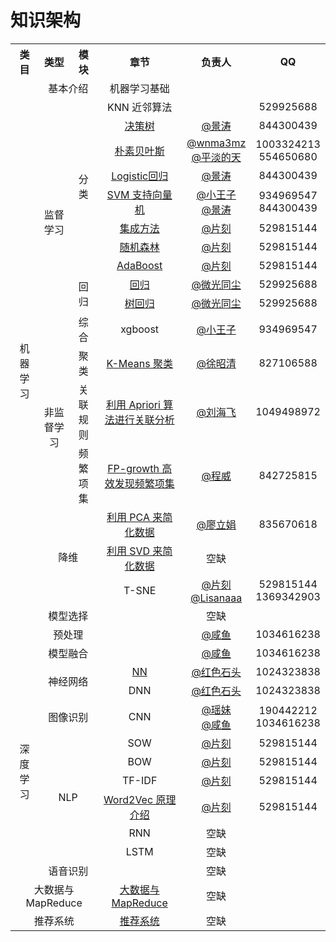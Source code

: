 
# 知识架构

<table>
    <tr align="center">
        <th>类目</th>
        <th>类型</th>
        <th>模块</th>
        <th>章节</th>
        <th>负责人</th>
        <th>QQ</th>
    </tr>
    <tr align="center">
        <td rowspan="21">机器学习</td>
        <td colspan="2">基本介绍</td>
        <td>机器学习基础</td>
        <td></td>
        <td></td>
    </tr>
    <tr align="center">
        <td rowspan="11">监督学习</td>
        <td rowspan="8">分类</td>
        <td>KNN 近邻算法</td>
        <td></td>
        <td>529925688</td>
    </tr>
    <tr align="center">
        <td><a href="https://github.com/apachecn/MachineLearning/blob/master/docs/3.决策树.md">决策树</a></td>
        <td><a href="https://github.com/jingwangfei">@景涛</a></td>
        <td>844300439</td>
    </tr>
    <tr align="center">
        <td><a href="https://github.com/apachecn/MachineLearning/blob/master/docs/4.朴素贝叶斯.md">朴素贝叶斯</a></td>
        <td><a href="https://github.com/wnma3mz">@wnma3mz</a><br/><a href="https://github.com/friedhelm739
">@平淡的天</a></td>
        <td>1003324213<br/>554650680</td>
    </tr>
    <tr align="center">
        <td><a href="https://github.com/apachecn/MachineLearning/blob/master/docs/5.Logistic回归.md">Logistic回归</a></td>
        <td><a href="https://github.com/jingwangfei">@景涛</a></td>
        <td>844300439</td>
    </tr>
    <tr align="center">
        <td><a href="https://github.com/apachecn/MachineLearning/blob/master/docs/6.支持向量机.md">SVM 支持向量机</a></td>
        <td><a href="https://github.com/VPrincekin">@小王子</a><br/><a href="https://github.com/jingwangfei">@景涛</a></td>
        <td>934969547<br/>844300439</td>
    </tr>
    <tr align="center">
        <td><a href="https://github.com/apachecn/MachineLearning/blob/master/docs/7.集成方法-随机森林和AdaBoost.md">集成方法</a></td>
        <td><a href="https://github.com/jiangzhonglian">@片刻</a></td>
        <td>529815144</td>
    </tr>
    <tr align="center">
        <td><a href="https://github.com/apachecn/MachineLearning/blob/master/docs/7.集成方法-随机森林和AdaBoost.md">随机森林</a></td>
        <td><a href="https://github.com/jiangzhonglian">@片刻</a></td>
        <td>529815144</td>
    </tr>
    <tr align="center">
        <td><a href="https://github.com/apachecn/MachineLearning/blob/master/docs/7.集成方法-随机森林和AdaBoost.md">AdaBoost</a></td>
        <td><a href="https://github.com/jiangzhonglian">@片刻</a></td>
        <td>529815144</td>
    </tr>
    <tr align="center">
        <td rowspan="2">回归</td>
        <td><a href="https://github.com/apachecn/MachineLearning/blob/master/docs/8.回归.md">回归</a></td>
        <td><a href="https://github.com/DataMonk2017">@微光同尘</a></td>
        <td>529925688</td>
    </tr>
    <tr align="center">
        <td><a href="https://github.com/apachecn/MachineLearning/blob/master/docs/9.树回归.md">树回归</a></td>
        <td><a href="https://github.com/DataMonk2017">@微光同尘</a></td>
        <td>529925688</td>
    </tr>
    <tr align="center">
        <td rowspan="1">综合</td>
        <td>xgboost</td>
        <td><a href="https://github.com/VPrincekin">@小王子</a></td>
        <td>934969547</td>
    </tr>
    <tr align="center">
        <td rowspan="3">非监督学习</td>
        <td rowspan="1">聚类</td>
        <td><a href="https://github.com/apachecn/MachineLearning/blob/master/docs/10.k-means聚类.md">K-Means 聚类</a></td>
        <td><a href="https://github.com/xuzhaoqing">@徐昭清</a></td>
        <td>827106588</td>
    </tr>
    <tr align="center">
        <td rowspan="1">关联规则</td>
        <td><a href="https://github.com/apachecn/MachineLearning/blob/master/docs/11.使用Apriori算法进行关联分析.md">利用 Apriori 算法进行关联分析</a></td>
        <td><a href="https://github.com/WindZQ">@刘海飞</a></td>
        <td>1049498972</td>
    </tr>
    <tr align="center">
        <td rowspan="1">频繁项集</td>
        <td><a href="https://github.com/apachecn/MachineLearning/blob/master/docs/12.使用FP-growth算法来高效发现频繁项集.md">FP-growth 高效发现频繁项集</a></td>
        <td><a href="https://github.com/mikechengwei">@程威</a></td>
        <td>842725815</td>
    </tr>
    <tr align="center">
        <td rowspan="3" colspan="2">降维</td>
        <td><a href="https://github.com/apachecn/MachineLearning/blob/master/docs/13.利用PCA来简化数据.md">利用 PCA 来简化数据</a></td>
        <td><a href="https://github.com/lljuan330">@廖立娟</a></td>
        <td>835670618</td>
    </tr>
    <tr align="center">
        <td><a href="https://github.com/apachecn/MachineLearning/blob/master/docs/14.利用SVD简化数据.md">利用 SVD 来简化数据</a></td>
        <td>空缺</td>
        <td></td>
    </tr>
    <tr align="center">
        <td>T-SNE</td>
        <td><a href="https://github.com/jiangzhonglian">@片刻</a><br/><a href="https://github.com/Lisanaaa">@Lisanaaa</a></td>
        <td>529815144<br/>1369342903</td>
    </tr>
    <tr align="center">
        <td rowspan="1" colspan="2">模型选择</td>
        <td></td>
        <td>空缺</td>
        <td></td>
    </tr>
    <tr align="center">
        <td rowspan="1" colspan="2">预处理</td>
        <td></td>
        <td><a href="https://github.com/Watermelon233">@咸鱼</a></td>
        <td>1034616238</td>
    </tr>
    <tr align="center">
        <td rowspan="1" colspan="2">模型融合</td>
        <td></td>
        <td><a href="https://github.com/Watermelon233">@咸鱼</a></td>
        <td>1034616238</td>
    </tr>
    <tr align="center">
        <td rowspan="10">深度学习</td>
        <td rowspan="2" colspan="2">神经网络</td>
        <td><a href="https://github.com/apachecn/MachineLearning/blob/master/docs/DeepLearning/1.入门介绍.md">NN</a></td>
        <td><a href="https://github.com/RedstoneWill">@红色石头</a></td>
        <td>1024323838</td>
    </tr>
    <tr align="center">
        <td>DNN</td>
        <td><a href="https://github.com/RedstoneWill">@红色石头</a></td>
        <td>1024323838</td>
    </tr>
    <tr align="center">
        <td rowspan="1" colspan="2">图像识别</td>
        <td>CNN</td>
        <td><a href="https://github.com/chenyyx">@瑶妹</a><br/><a href="https://github.com/Watermelon233">@咸鱼</a></td>
        <td>190442212<br/>1034616238</td>
    </tr>
    <tr align="center">
        <td rowspan="6" colspan="2">NLP</td>
        <td>SOW</td>
        <td><a href="https://github.com/jiangzhonglian">@片刻</a></td>
        <td>529815144</td>
    </tr>
    <tr align="center">
        <td>BOW</td>
        <td><a href="https://github.com/jiangzhonglian">@片刻</a></td>
        <td>529815144</td>
    </tr>
    <tr align="center">
        <td>TF-IDF</td>
        <td><a href="https://github.com/jiangzhonglian">@片刻</a></td>
        <td>529815144</td>
    </tr>
    <tr align="center">
        <td><a href="https://github.com/apachecn/MachineLearning/blob/master/docs/NLP/Word2Vec.md">Word2Vec 原理介绍</a></td>
        <td><a href="https://github.com/jiangzhonglian">@片刻</a></td>
        <td>529815144</td>
    </tr>
    <tr align="center">
        <td>RNN</td>
        <td>空缺</td>
        <td></td>
    </tr>
    <tr align="center">
        <td>LSTM</td>
        <td>空缺</td>
        <td></td>
    </tr>
    <tr align="center">
        <td rowspan="1" colspan="2">语音识别</td>
        <td></td>
        <td>空缺</td>
        <td></td>
    </tr>
    <tr align="center">
        <td colspan="3">大数据与MapReduce</td>
        <td><a href="https://github.com/apachecn/MachineLearning/blob/master/docs/15.大数据与MapReduce.md">大数据与MapReduce</a></td>
        <td>空缺</td>
        <td></td>
    </tr>
    <tr align="center">
        <td colspan="3">推荐系统</td>
        <td><a href="https://github.com/apachecn/MachineLearning/blob/master/docs/16.推荐系统.md">推荐系统</a></td>
        <td>空缺</td>
        <td></td>
    </tr>
</table>
